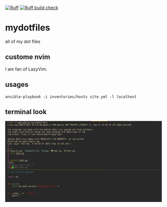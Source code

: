 [![Ruff](https://img.shields.io/endpoint?url=https://raw.githubusercontent.com/astral-sh/ruff/main/assets/badge/v2.json)](https://github.com/astral-sh/ruff)
[![Ruff build check](https://github.com/masumndc1/mydotfiles/actions/workflows/ruff-macos.yml/badge.svg)](https://github.com/masumndc1/mydotfiles/actions/workflows/ruff-macos.yml)
# mydotfiles
all of my dot files

## custome nvim
I am fan of LazyVim.

## usages
```
ansible-playbook -i inventories/hosts site.yml -l localhost
```

## terminal look
![terminal](pics/terminal.png)
